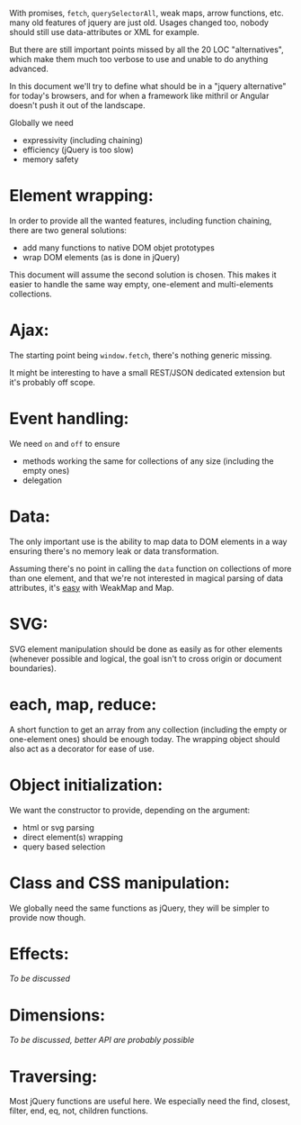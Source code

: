 With promises, `fetch`, `querySelectorAll`, weak maps, arrow functions, etc. many old features of jquery are just old. Usages changed too, nobody should still use data-attributes or XML for example.

But there are still important points missed by all the 20 LOC "alternatives", which make them much too verbose to use and unable to do anything advanced.

In this document we'll try to define what should be in a "jquery alternative" for today's browsers, and for when a framework like mithril or Angular doesn't push it out of the landscape.

Globally we need

- expressivity (including chaining)
- efficiency (jQuery is too slow)
- memory safety

Element wrapping:
=================

In order to provide all the wanted features, including function chaining, there are two general solutions:

- add many functions to native DOM objet prototypes
- wrap DOM elements (as is done in jQuery)

This document will assume the second solution is chosen. This makes it easier to handle the same way empty, one-element and multi-elements collections.

Ajax:
=====

The starting point being `window.fetch`, there's nothing generic missing.

It might be interesting to have a small REST/JSON dedicated extension but it's probably off scope.

Event handling:
===============

We need `on` and `off` to ensure

- methods working the same for collections of any size (including the empty ones)
- delegation

Data:
=====

The only important use is the ability to map data to DOM elements in a way ensuring there's no memory leak or data transformation.

Assuming there's no point in calling the `data` function on collections of more than one element, and that we're not interested in magical parsing of data attributes, it's [easy](https://github.com/Canop/miaou/blob/master/src%2Fmain-js%2Fjquery.dat.js) with WeakMap and Map.

SVG:
====

SVG element manipulation should be done as easily as for other elements (whenever possible and logical, the goal isn't to cross origin or document boundaries).

each, map, reduce:
==================

A short function to get an array from any collection (including the empty or one-element ones) should be enough today. The wrapping object should also act as a decorator for ease of use.

Object initialization:
======================

We want the constructor to provide, depending on the argument:

- html or svg parsing
- direct element(s) wrapping
- query based selection

Class and CSS manipulation:
===========================

We globally need the same functions as jQuery, they will be simpler to provide now though.

Effects:
========

*To be discussed*

Dimensions:
===========

*To be discussed, better API are probably possible*

Traversing:
===========

Most jQuery functions are useful here. We especially need the find, closest, filter, end, eq, not, children functions.
